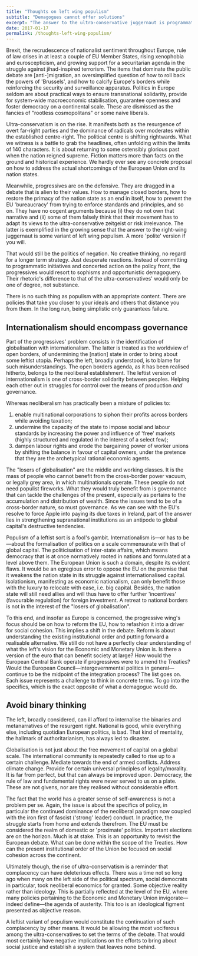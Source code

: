 ```yaml
---
title: "Thoughts on left wing populism"
subtitle: "Demagogues cannot offer solutions"
excerpt: "The answer to the ultra-conservative juggernaut is programmatic action."
date: 2017-01-17
permalink: /thoughts-left-wing-populism/
---
```

Brexit, the recrudescence of nationalist sentiment throughout Europe, rule of law crises in at least a couple of EU Member States, rising xenophobia and euroscepticism, and growing support for a securitarian agenda in the struggle against jihad-inspired terrorism. The items that dominate the public debate are [anti-]migration, an oversimplified question of how to roll back the powers of 'Brussels', and how to calcify Europe's borders while reinforcing the security and surveillance apparatus. Politics in Europe seldom are about practical ways to ensure transnational solidarity, provide for system-wide macroeconomic stabilisation, guarantee openness and foster democracy on a continental scale. These are dismissed as the fancies of "rootless cosmopolitans" or some naive liberals.

Ultra-conservatism is on the rise. It manifests both as the resurgence of overt far-right parties and the dominance of radicals over moderates within the established centre-right. The political centre is shifting rightwards. What we witness is a battle to grab the headlines, often unfolding within the limits of 140 characters. It is about returning to some ostensibly glorious past when the nation reigned supreme. Fiction matters more than facts on the ground and historical experience. We hardly ever see any concrete proposal on how to address the actual shortcomings of the European Union *and* its nation states.

Meanwhile, progressives are on the defensive. They are dragged in a debate that is alien to their values. How to manage closed borders, how to restore the primacy of the nation state as an end in itself, how to prevent the EU 'bureaucracy' from trying to enforce standards and principles, and so on. They have no cogent arguments because (i) they do not own that narrative and (ii) some of them falsely think that their movement has to adapt its views to the ultra-conservative zeitgeist or risk irrelevance. The latter is exemplified in the growing sense that the answer to the right-wing juggernaut is some variant of left wing populism. A more 'polite' version if you will.

That would still be the politics of negation. No creative thinking, no regard for a longer term strategy. Just desperate reactions. Instead of committing to programmatic initiatives and concerted action on the policy front, the progressives would resort to sophisms and opportunistic demagoguery. Their rhetoric's difference to that of the ultra-conservatives' would only be one of degree, not substance.

There is no such thing as populism with an appropriate content. There are policies that take you closer to your ideals and others that distance you from them. In the long run, being simplistic only guarantees failure.

## Internationalism should encompass governance

Part of the progressives' problem consists in the identification of globalisation with internationalism. The latter is treated as the worldview of open borders, of undermining the [nation] state in order to bring about some leftist utopia. Perhaps the left, broadly understood, is to blame for such misunderstandings. The open borders agenda, as it has been realised hitherto, belongs to the neoliberal establishment. The leftist version of internationalism is one of cross-border solidarity between peoples. Helping each other out in struggles for control over the means of production *and* governance.

Whereas neoliberalism has practically been a mixture of policies to:

1. enable multinational corporations to siphon their profits across borders while avoiding taxation;
2. undermine the capacity of the state to impose social and labour standards by increasing the power and influence of 'free' markets (highly structured and regulated in the interest of a select few);
3. dampen labour rights and erode the bargaining power of worker unions by shifting the balance in favour of capital owners, under the pretence that they are the archetypical rational economic agents.

The "losers of globalisation" are the middle and working classes. It is the mass of people who cannot benefit from the cross-border power vacuum, or legally grey area, in which multinationals operate. These people do not need populist fireworks. What they would truly benefit from is governance that can tackle the challenges of the present, especially as pertains to the accumulation and distribution of wealth. Since the issues tend to be of a cross-border nature, so must governance. As we can see with the EU's resolve to force Apple into paying its due taxes in Ireland, part of the answer lies in strengthening supranational institutions as an antipode to global capital's destructive tendencies.

Populism of a leftist sort is a fool's gambit. Internationalism is—or has to be—about the formalisation of politics on a scale commensurate with that of global capital. The politicisation of inter-state affairs, which means democracy that is at once normatively rooted in nations and formulated at a level above them. The European Union is such a domain, despite its evident flaws. It would be an egregious error to oppose the EU on the premise that it weakens the nation state in its struggle against internationalised capital. Isolationism, manifesting as economic nationalism, can only benefit those with the luxury to relocate with ease, i.e. big capital. Besides, the nation state will still need allies and will thus have to offer further 'incentives' (favourable regulation) for foreign investment. A retreat to national borders is not in the interest of the "losers of globalisation".

To this end, and insofar as Europe is concerned, the progressive wing's focus should be on how to reform the EU, how to refashion it into a driver for social cohesion. This implies a shift in the debate. Reform is about understanding the existing institutional order and putting forward a realisable alternative. We still do not have a perfectly clear understanding of what the left's vision for the Economic and Monetary Union is. Is there a version of the euro that can benefit society at large? How would the European Central Bank operate if progressives were to amend the Treaties? Would the European Council—intergovernmental politics in general—continue to be the midpoint of the integration process? The list goes on. Each issue represents a challenge to think in concrete terms. To go into the specifics, which is the exact opposite of what a demagogue would do.

## Avoid binary thinking

The left, broadly considered, can ill afford to internalise the binaries and metanarratives of the resurgent right. National is good, while everything else, including quotidian European politics, is bad. That kind of mentality, the hallmark of authoritarianism, has always led to disaster.

Globalisation is not just about the free movement of capital on a global scale. The international community is repeatedly called to rise up to a certain challenge. Mediate towards the end of armed conflicts. Address climate change. Provide for certain universal principles of legality/morality. It is far from perfect, but that can always be improved upon. Democracy, the rule of law and fundamental rights were never served to us on a plate. These are not givens, nor are they realised without considerable effort.

The fact that the world has a greater sense of self-awareness is not a problem per se. Again, the issue is about the specifics of policy, in particular the continued dominance of the neoliberal paradigm now coupled with the iron first of fascist ('strong' leader) conduct. In practice, the struggle starts from home and extends therefrom. The EU must be considered the realm of domestic or 'proximate' politics. Important elections are on the horizon. Much is at stake. This is an opportunity to revisit the European debate. What can be done within the scope of the Treaties. How can the present institutional order of the Union be focused on social cohesion across the continent.

Ultimately though, the rise of ultra-conservatism is a reminder that complacency can have deleterious effects. There was a time not so long ago when many on the left side of the political spectrum, social democrats in particular, took neoliberal economics for granted. Some objective reality rather than ideology. This is partially reflected at the level of the EU, where many policies pertaining to the Economic and Monetary Union invigorate—indeed define—the agenda of austerity. This too is an ideological figment presented as objective reason.

A leftist variant of populism would constitute the continuation of such complacency by other means. It would be allowing the most vociferous among the ultra-conservatives to set the terms of the debate. That would most certainly have negative implications on the efforts to bring about social justice and establish a system that leaves none behind.
